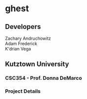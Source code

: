 # ghest

## Developers
Zachary Andruchowitz<br />
Adam Frederick<br />
K'drian Vega

## Kutztown University
### CSC354 - Prof. Donna DeMarco

### Project Details
